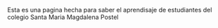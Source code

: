 Esta es una pagina hecha para saber el aprendisaje de estudiantes del colegio Santa Maria Magdalena Postel 
